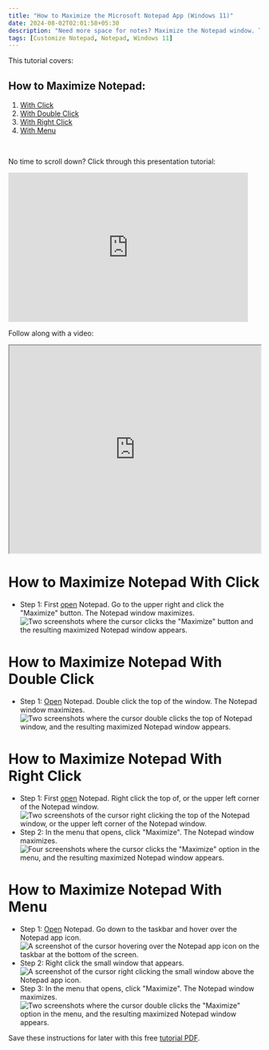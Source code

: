 ```yaml
---
title: "How to Maximize the Microsoft Notepad App (Windows 11)"
date: 2024-08-02T02:01:58+05:30
description: "Need more space for notes? Maximize the Notepad window. This post covers four ways to maximize the app."
tags: [Customize Notepad, Notepad, Windows 11]
---
```

This tutorial covers:

## How to Maximize Notepad:
1. [With Click](#1)
2. [With Double Click](#2)
3. [With Right Click](#3)
4. [With Menu](#4)

<br />

<p>No time to scroll down? Click through this presentation tutorial:</p>
<iframe src="https://docs.google.com/presentation/d/e/2PACX-1vR0W-xiBGO-hR_4n6ENteNrn6FGuf4DLpdW_ZVYLQHu3wNakYQ_Bh8LkNmjvvORPfF_VMEiqt0Khj_u/embed?start=false&loop=false&delayms=3000" frameborder="0" width="480" height="299" allowfullscreen="true" mozallowfullscreen="true" webkitallowfullscreen="true"></iframe>

<br />

Follow along with a video:
<iframe class="BLOG_video_class" allowfullscreen="" youtube-src-id="MAp0xgGXSfU" width="100%" height="416" src="https://www.youtube.com/embed/MAp0xgGXSfU"></iframe>

<h1 id="1">How to Maximize Notepad With Click</h1>

* Step 1: First [open](https://qhtutorials.github.io/posts/how-to-open-notepad/) Notepad. Go to the upper right and click the "Maximize" button. The Notepad window maximizes. <div class="stepimage">![Two screenshots where the cursor clicks the "Maximize" button and the resulting maximized Notepad window appears.](blogpptclickmaximizebutton.png "Click the 'Maximize' button")</div>

<h1 id="2">How to Maximize Notepad With Double Click</h1>

* Step 1: [Open](https://qhtutorials.github.io/posts/how-to-open-notepad/) Notepad. Double click the top of the window. The Notepad window maximizes. <div class="stepimage">![Two screenshots where the cursor double clicks the top of Notepad window, and the resulting maximized Notepad window appears.](blogpptdblclickmaximize.png "Double click the top of the window")</div>

<h1 id="3">How to Maximize Notepad With Right Click</h1>

* Step 1: First [open](https://qhtutorials.github.io/posts/how-to-open-notepad/) Notepad. Right click the top of, or the upper left corner of the Notepad window. <div class="stepimage">![Two screenshots of the cursor right clicking the top of the Notepad window, or the upper left corner of the Notepad window.](blogrightclick.png "Right click the window")</div>
* Step 2: In the menu that opens, click "Maximize". The Notepad window maximizes. <div class="stepimage">![Four screenshots where the cursor clicks the "Maximize" option in the menu, and the resulting maximized Notepad window appears.](blogrightclickmaximize.png "Click 'Maximize' ")</div>

<h1 id="4">How to Maximize Notepad With Menu</h1>

* Step 1: [Open](https://qhtutorials.github.io/posts/how-to-open-notepad/) Notepad. Go down to the taskbar and hover over the Notepad app icon. <div class="stepimage">![A screenshot of the cursor hovering over the Notepad app icon on the taskbar at the bottom of the screen.](bloghoveroverappiconedit.png "Hover over the app icon")</div>
* Step 2: Right click the small window that appears. <div class="stepimage">![A screenshot of the cursor right clicking the small window above the Notepad app icon.](bloghoverrightclickwindowedit.png "Right click the small window")</div>
* Step 3: In the menu that opens, click "Maximize". The Notepad window maximizes. <div class="stepimage">![Two screenshots where the cursor double clicks the "Maximize" option in the menu, and the resulting maximized Notepad window appears.](blogpptdblclickmaximize.png "Click 'Maximize' ")</div>

Save these instructions for later with this free [tutorial PDF](https://drive.google.com/file/d/1UuDFsS5T0srMAcj9dIqZea5Ceoz_1o0T/view?usp=sharing).

<br />
